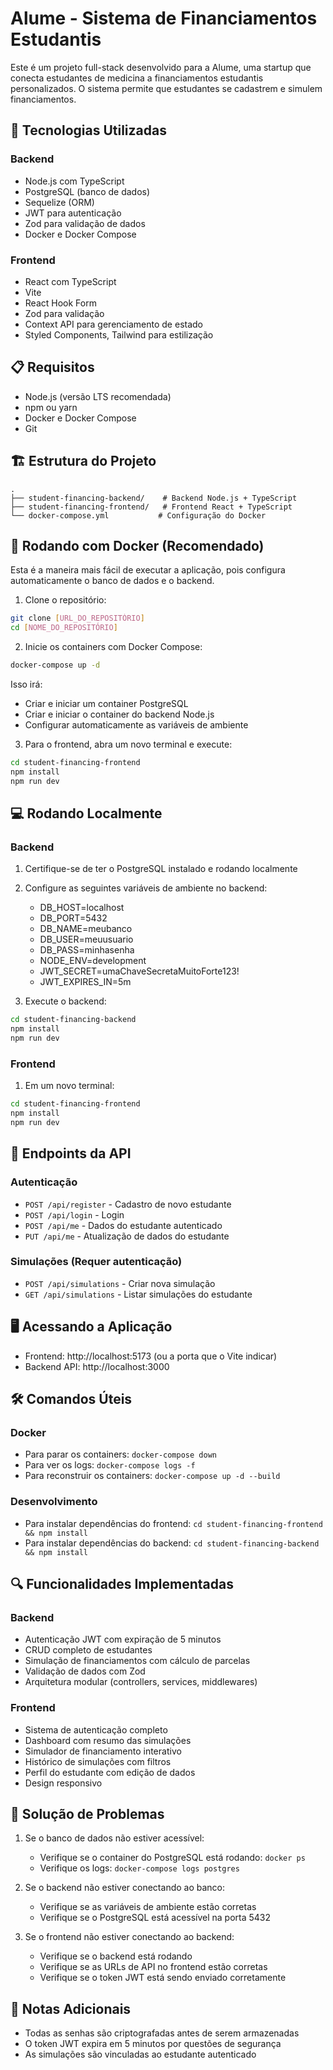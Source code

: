 # Alume - Sistema de Financiamentos Estudantis

Este é um projeto full-stack desenvolvido para a Alume, uma startup que conecta estudantes de medicina a financiamentos estudantis personalizados. O sistema permite que estudantes se cadastrem e simulem financiamentos.

## 🚀 Tecnologias Utilizadas

### Backend
- Node.js com TypeScript
- PostgreSQL (banco de dados)
- Sequelize (ORM)
- JWT para autenticação
- Zod para validação de dados
- Docker e Docker Compose

### Frontend
- React com TypeScript
- Vite
- React Hook Form
- Zod para validação
- Context API para gerenciamento de estado
- Styled Components, Tailwind para estilização

## 📋 Requisitos

- Node.js (versão LTS recomendada)
- npm ou yarn
- Docker e Docker Compose
- Git

## 🏗️ Estrutura do Projeto

```
.
├── student-financing-backend/    # Backend Node.js + TypeScript
├── student-financing-frontend/   # Frontend React + TypeScript
└── docker-compose.yml           # Configuração do Docker
```

## 🚀 Rodando com Docker (Recomendado)

Esta é a maneira mais fácil de executar a aplicação, pois configura automaticamente o banco de dados e o backend.

1. Clone o repositório:
```bash
git clone [URL_DO_REPOSITÓRIO]
cd [NOME_DO_REPOSITÓRIO]
```

2. Inicie os containers com Docker Compose:
```bash
docker-compose up -d
```

Isso irá:
- Criar e iniciar um container PostgreSQL
- Criar e iniciar o container do backend Node.js
- Configurar automaticamente as variáveis de ambiente

3. Para o frontend, abra um novo terminal e execute:
```bash
cd student-financing-frontend
npm install
npm run dev
```

## 💻 Rodando Localmente

### Backend

1. Certifique-se de ter o PostgreSQL instalado e rodando localmente
2. Configure as seguintes variáveis de ambiente no backend:
   - DB_HOST=localhost
   - DB_PORT=5432
   - DB_NAME=meubanco
   - DB_USER=meuusuario
   - DB_PASS=minhasenha
   - NODE_ENV=development
   - JWT_SECRET=umaChaveSecretaMuitoForte123!
   - JWT_EXPIRES_IN=5m

3. Execute o backend:
```bash
cd student-financing-backend
npm install
npm run dev
```

### Frontend

1. Em um novo terminal:
```bash
cd student-financing-frontend
npm install
npm run dev
```

## 🔗 Endpoints da API

### Autenticação
- `POST /api/register` - Cadastro de novo estudante
- `POST /api/login` - Login
- `POST /api/me` - Dados do estudante autenticado
- `PUT /api/me` - Atualização de dados do estudante

### Simulações (Requer autenticação)
- `POST /api/simulations` - Criar nova simulação
- `GET /api/simulations` - Listar simulações do estudante

## 🖥️ Acessando a Aplicação

- Frontend: http://localhost:5173 (ou a porta que o Vite indicar)
- Backend API: http://localhost:3000

## 🛠️ Comandos Úteis

### Docker
- Para parar os containers: `docker-compose down`
- Para ver os logs: `docker-compose logs -f`
- Para reconstruir os containers: `docker-compose up -d --build`

### Desenvolvimento
- Para instalar dependências do frontend: `cd student-financing-frontend && npm install`
- Para instalar dependências do backend: `cd student-financing-backend && npm install`

## 🔍 Funcionalidades Implementadas

### Backend
- Autenticação JWT com expiração de 5 minutos
- CRUD completo de estudantes
- Simulação de financiamentos com cálculo de parcelas
- Validação de dados com Zod
- Arquitetura modular (controllers, services, middlewares)

### Frontend
- Sistema de autenticação completo
- Dashboard com resumo das simulações
- Simulador de financiamento interativo
- Histórico de simulações com filtros
- Perfil do estudante com edição de dados
- Design responsivo

## 🚨 Solução de Problemas

1. Se o banco de dados não estiver acessível:
   - Verifique se o container do PostgreSQL está rodando: `docker ps`
   - Verifique os logs: `docker-compose logs postgres`

2. Se o backend não estiver conectando ao banco:
   - Verifique se as variáveis de ambiente estão corretas
   - Verifique se o PostgreSQL está acessível na porta 5432

3. Se o frontend não estiver conectando ao backend:
   - Verifique se o backend está rodando
   - Verifique se as URLs de API no frontend estão corretas
   - Verifique se o token JWT está sendo enviado corretamente

## 📝 Notas Adicionais

- Todas as senhas são criptografadas antes de serem armazenadas
- O token JWT expira em 5 minutos por questões de segurança
- As simulações são vinculadas ao estudante autenticado